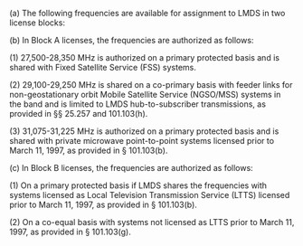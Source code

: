 (a) The following frequencies are available for assignment to LMDS in two license blocks:

(b) In Block A licenses, the frequencies are authorized as follows:

(1) 27,500-28,350 MHz is authorized on a primary protected basis and is shared with Fixed Satellite Service (FSS) systems.

(2) 29,100-29,250 MHz is shared on a co-primary basis with feeder links for non-geostationary orbit Mobile Satellite Service (NGSO/MSS) systems in the band and is limited to LMDS hub-to-subscriber transmissions, as provided in §§ 25.257 and 101.103(h).

(3) 31,075-31,225 MHz is authorized on a primary protected basis and is shared with private microwave point-to-point systems licensed prior to March 11, 1997, as provided in § 101.103(b).

(c) In Block B licenses, the frequencies are authorized as follows:

(1) On a primary protected basis if LMDS shares the frequencies with systems licensed as Local Television Transmission Service (LTTS) licensed prior to March 11, 1997, as provided in § 101.103(b).

(2) On a co-equal basis with systems not licensed as LTTS prior to March 11, 1997, as provided in § 101.103(g).

